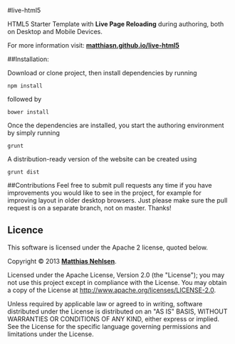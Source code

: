 #live-html5

HTML5 Starter Template with **Live Page Reloading** during authoring, both on Desktop and Mobile Devices.

For more information visit: **[matthiasn.github.io/live-html5](http://matthiasn.github.io/live-html5)**

##Installation:

Download or clone project, then install dependencies by running 

    npm install
   
followed by

    bower install
    
Once the dependencies are installed, you start the authoring environment by simply running

    grunt
    
A distribution-ready version of the website can be created using

    grunt dist
    
    
##Contributions
Feel free to submit pull requests any time if you have improvements you would like to see in the project, for example for improving layout in older desktop browsers. Just please make sure the pull request is on a separate branch, not on master. Thanks!

## Licence

This software is licensed under the Apache 2 license, quoted below.

Copyright &copy; 2013 **[Matthias Nehlsen](http://www.matthiasnehlsen.com)**.

Licensed under the Apache License, Version 2.0 (the "License"); you may not use this project except in compliance with the License. You may obtain a copy of the License at http://www.apache.org/licenses/LICENSE-2.0.

Unless required by applicable law or agreed to in writing, software distributed under the License is distributed on an "AS IS" BASIS, WITHOUT WARRANTIES OR CONDITIONS OF ANY KIND, either express or implied. See the License for the specific language governing permissions and limitations under the License.